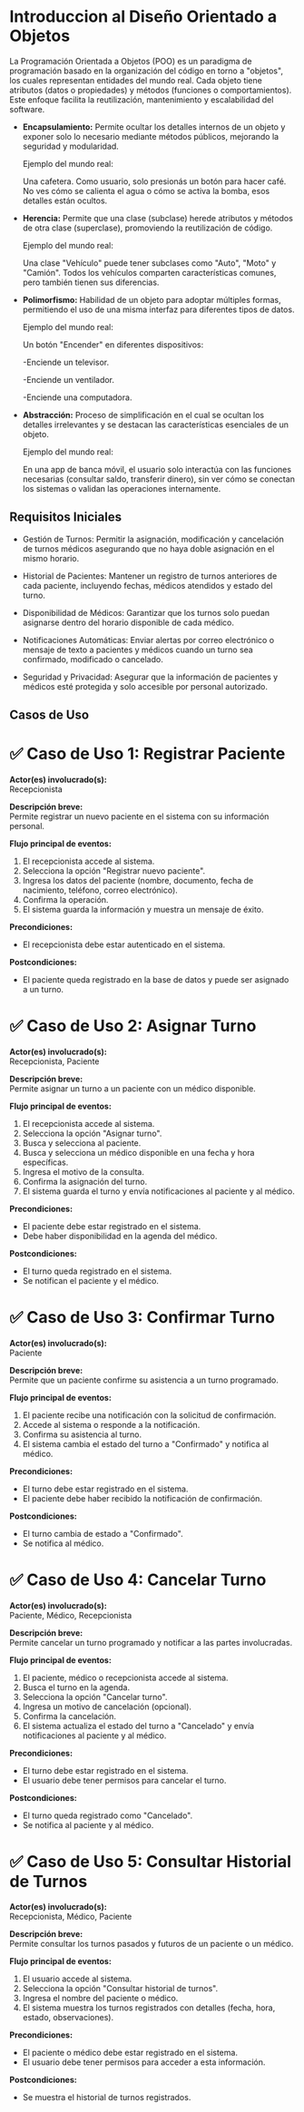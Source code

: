 # Introduccion al Diseño Orientado a Objetos

La Programación Orientada a Objetos (POO) es un paradigma de programación basado en la organización del código en torno a "objetos", los cuales representan entidades del mundo real. Cada objeto tiene atributos (datos o propiedades) y métodos (funciones o comportamientos). Este enfoque facilita la reutilización, mantenimiento y escalabilidad del software.


* **Encapsulamiento:**
  Permite ocultar los detalles internos de un objeto y exponer solo lo necesario mediante métodos públicos, mejorando la seguridad y modularidad.

  Ejemplo del mundo real:
  
    Una cafetera. Como usuario, solo presionás un botón para hacer café. No ves cómo se calienta el agua o cómo se activa la bomba, esos detalles están ocultos.

* **Herencia:**
  Permite que una clase (subclase) herede atributos y métodos de otra clase (superclase), promoviendo la reutilización de código.

  Ejemplo del mundo real:
  
    Una clase "Vehículo" puede tener subclases como "Auto", "Moto" y "Camión". Todos los vehículos comparten características comunes, pero también tienen sus diferencias.

* **Polimorfismo:**
  Habilidad de un objeto para adoptar múltiples formas, permitiendo el uso de una misma interfaz para diferentes tipos de datos.

  Ejemplo del mundo real:
  
    Un botón "Encender" en diferentes dispositivos:

     -Enciende un televisor.

     -Enciende un ventilador.

     -Enciende una computadora.

* **Abstracción:**
  Proceso de simplificación en el cual se ocultan los detalles irrelevantes y se destacan las características esenciales de un objeto.
  
  Ejemplo del mundo real:
  
    En una app de banca móvil, el usuario solo interactúa con las funciones necesarias (consultar saldo, transferir dinero), sin ver cómo se conectan los sistemas o validan las operaciones internamente.

## Requisitos Iniciales



 * Gestión de Turnos: Permitir la asignación, modificación y cancelación de turnos médicos asegurando que no haya doble asignación en el mismo horario.

* Historial de Pacientes: Mantener un registro de turnos anteriores de cada paciente, incluyendo fechas, médicos atendidos y estado del turno.

* Disponibilidad de Médicos: Garantizar que los turnos solo puedan asignarse dentro del horario disponible de cada médico.

* Notificaciones Automáticas: Enviar alertas por correo electrónico o mensaje de texto a pacientes y médicos cuando un turno sea confirmado, modificado o cancelado.

* Seguridad y Privacidad: Asegurar que la información de pacientes y médicos esté protegida y solo accesible por personal autorizado.

## Casos de Uso

# ✅ Caso de Uso 1: Registrar Paciente

**Actor(es) involucrado(s):**  
Recepcionista

**Descripción breve:**  
Permite registrar un nuevo paciente en el sistema con su información personal.

**Flujo principal de eventos:**
1. El recepcionista accede al sistema.
2. Selecciona la opción "Registrar nuevo paciente".
3. Ingresa los datos del paciente (nombre, documento, fecha de nacimiento, teléfono, correo electrónico).
4. Confirma la operación.
5. El sistema guarda la información y muestra un mensaje de éxito.

**Precondiciones:**
- El recepcionista debe estar autenticado en el sistema.

**Postcondiciones:**
- El paciente queda registrado en la base de datos y puede ser asignado a un turno.

# ✅ Caso de Uso 2: Asignar Turno

**Actor(es) involucrado(s):**  
Recepcionista, Paciente

**Descripción breve:**  
Permite asignar un turno a un paciente con un médico disponible.

**Flujo principal de eventos:**
1. El recepcionista accede al sistema.
2. Selecciona la opción "Asignar turno".
3. Busca y selecciona al paciente.
4. Busca y selecciona un médico disponible en una fecha y hora específicas.
5. Ingresa el motivo de la consulta.
6. Confirma la asignación del turno.
7. El sistema guarda el turno y envía notificaciones al paciente y al médico.

**Precondiciones:**
- El paciente debe estar registrado en el sistema.
- Debe haber disponibilidad en la agenda del médico.

**Postcondiciones:**
- El turno queda registrado en el sistema.
- Se notifican el paciente y el médico.

# ✅ Caso de Uso 3: Confirmar Turno

**Actor(es) involucrado(s):**  
Paciente

**Descripción breve:**  
Permite que un paciente confirme su asistencia a un turno programado.

**Flujo principal de eventos:**
1. El paciente recibe una notificación con la solicitud de confirmación.
2. Accede al sistema o responde a la notificación.
3. Confirma su asistencia al turno.
4. El sistema cambia el estado del turno a "Confirmado" y notifica al médico.

**Precondiciones:**
- El turno debe estar registrado en el sistema.
- El paciente debe haber recibido la notificación de confirmación.

**Postcondiciones:**
- El turno cambia de estado a "Confirmado".
- Se notifica al médico.

# ✅ Caso de Uso 4: Cancelar Turno

**Actor(es) involucrado(s):**  
Paciente, Médico, Recepcionista

**Descripción breve:**  
Permite cancelar un turno programado y notificar a las partes involucradas.

**Flujo principal de eventos:**
1. El paciente, médico o recepcionista accede al sistema.
2. Busca el turno en la agenda.
3. Selecciona la opción "Cancelar turno".
4. Ingresa un motivo de cancelación (opcional).
5. Confirma la cancelación.
6. El sistema actualiza el estado del turno a "Cancelado" y envía notificaciones al paciente y al médico.

**Precondiciones:**
- El turno debe estar registrado en el sistema.
- El usuario debe tener permisos para cancelar el turno.

**Postcondiciones:**
- El turno queda registrado como "Cancelado".
- Se notifica al paciente y al médico.

# ✅ Caso de Uso 5: Consultar Historial de Turnos

**Actor(es) involucrado(s):**  
Recepcionista, Médico, Paciente

**Descripción breve:**  
Permite consultar los turnos pasados y futuros de un paciente o un médico.

**Flujo principal de eventos:**
1. El usuario accede al sistema.
2. Selecciona la opción "Consultar historial de turnos".
3. Ingresa el nombre del paciente o médico.
4. El sistema muestra los turnos registrados con detalles (fecha, hora, estado, observaciones).

**Precondiciones:**
- El paciente o médico debe estar registrado en el sistema.
- El usuario debe tener permisos para acceder a esta información.

**Postcondiciones:**
- Se muestra el historial de turnos registrados.
